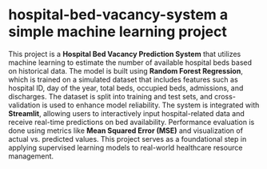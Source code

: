 # hospital-bed-vacancy-system a simple machine learning project
This project is a **Hospital Bed Vacancy Prediction System** that utilizes machine learning to estimate the number of available hospital beds based on historical data. The model is built using **Random Forest Regression**, which is trained on a simulated dataset that includes features such as hospital ID, day of the year, total beds, occupied beds, admissions, and discharges. The dataset is split into training and test sets, and cross-validation is used to enhance model reliability. The system is integrated with **Streamlit**, allowing users to interactively input hospital-related data and receive real-time predictions on bed availability. Performance evaluation is done using metrics like **Mean Squared Error (MSE)** and visualization of actual vs. predicted values. This project serves as a foundational step in applying supervised learning models to real-world healthcare resource management.

